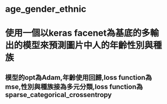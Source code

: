 # age_gender_ethnic

# 使用一個以keras facenet為基底的多輸出的模型來預測圖片中人的年齡性別與種族
## 模型的opt為Adam,年齡使用回歸,loss function為mse,性別與種族接為多元分類,loss function為sparse_categorical_crossentropy
